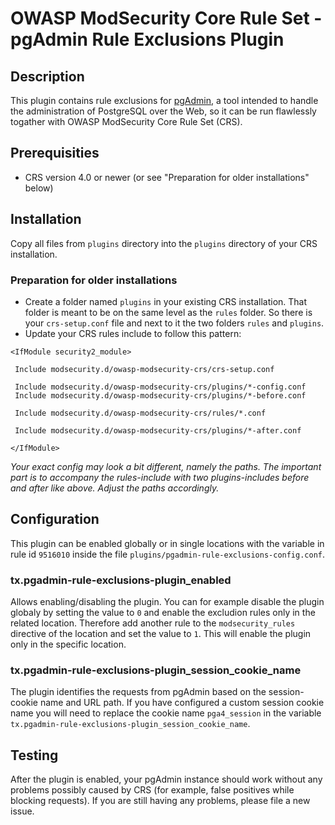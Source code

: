 # OWASP ModSecurity Core Rule Set - pgAdmin Rule Exclusions Plugin

## Description

This plugin contains rule exclusions for [pgAdmin](https://www.pgadmin.org/),
a tool intended to handle the administration of PostgreSQL over the Web, so it can be
run flawlessly togather with OWASP ModSecurity Core Rule Set (CRS).

## Prerequisities

 * CRS version 4.0 or newer (or see "Preparation for older installations" below)

## Installation

Copy all files from `plugins` directory into the `plugins` directory of your CRS
installation.

### Preparation for older installations

 * Create a folder named `plugins` in your existing CRS installation. That
   folder is meant to be on the same level as the `rules` folder. So there is
   your `crs-setup.conf` file and next to it the two folders `rules` and
   `plugins`.
 * Update your CRS rules include to follow this pattern:

```
<IfModule security2_module>

 Include modsecurity.d/owasp-modsecurity-crs/crs-setup.conf

 Include modsecurity.d/owasp-modsecurity-crs/plugins/*-config.conf
 Include modsecurity.d/owasp-modsecurity-crs/plugins/*-before.conf

 Include modsecurity.d/owasp-modsecurity-crs/rules/*.conf

 Include modsecurity.d/owasp-modsecurity-crs/plugins/*-after.conf

</IfModule>
```

_Your exact config may look a bit different, namely the paths. The important
part is to accompany the rules-include with two plugins-includes before and
after like above. Adjust the paths accordingly._

## Configuration

This plugin can be enabled globally or in single locations with the variable in rule id `9516010` inside the file `plugins/pgadmin-rule-exclusions-config.conf`.


### tx.pgadmin-rule-exclusions-plugin_enabled

Allows enabling/disabling the plugin. You can for example disable the plugin globaly by setting the value to `0` and enable the excludion rules only in the related location. Therefore add another rule to the `modsecurity_rules` directive of the location and set the value to `1`. This will enable the plugin only in the specific location.

### tx.pgadmin-rule-exclusions-plugin_session_cookie_name

The plugin identifies the requests from pgAdmin based on the session-cookie name and URL path. If you have configured a custom session cookie name you will need to replace the cookie name `pga4_session` in the variable `tx.pgadmin-rule-exclusions-plugin_session_cookie_name`.

## Testing

After the plugin is enabled, your pgAdmin instance should work without any
problems possibly caused by CRS (for example, false positives while blocking
requests). If you are still having any problems, please file a new issue.

